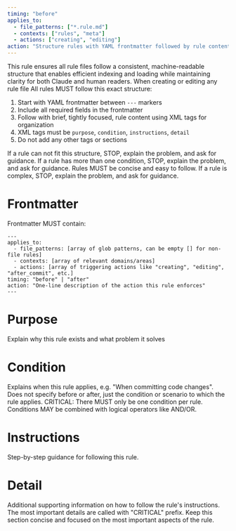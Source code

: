 ```yaml
---
timing: "before"
applies_to:
  - file_patterns: ["*.rule.md"]
  - contexts: ["rules", "meta"]
  - actions: ["creating", "editing"]
action: "Structure rules with YAML frontmatter followed by rule content"
---
```


<purpose>
This rule ensures all rule files follow a consistent, machine-readable structure that enables efficient indexing and loading while maintaining clarity for both Claude and human readers.
</purpose>

<condition>
When creating or editing any rule file
</condition>

<instructions>
All rules MUST follow this exact structure:

1. Start with YAML frontmatter between `---` markers
2. Include all required fields in the frontmatter
3. Follow with brief, tightly focused, rule content using XML tags for organization
4. XML tags must be `purpose`, `condition`, `instructions`, `detail`
5. Do not add any other tags or sections

If a rule can not fit this structure, STOP, explain the problem, and ask for guidance.
If a rule has more than one condition, STOP, explain the problem, and ask for guidance.
Rules MUST be concise and easy to follow. If a rule is complex, STOP, explain the problem, and ask for guidance.
</instructions>

<detail>

# Frontmatter

Frontmatter MUST contain:

```
---
applies_to:
  - file_patterns: [array of glob patterns, can be empty [] for non-file rules]
  - contexts: [array of relevant domains/areas]
  - actions: [array of triggering actions like "creating", "editing", "after_commit", etc.]
timing: "before" | "after"
action: "One-line description of the action this rule enforces"
---
```

# Purpose

Explain why this rule exists and what problem it solves

# Condition

Explains when this rule applies, e.g. "When committing code changes".
Does not specify before or after, just the condition or scenario to which the rule applies.
CRITICAL: There MUST only be one condition per rule.
Conditions MAY be combined with logical operators like AND/OR.

# Instructions

Step-by-step guidance for following this rule.

# Detail

Additional supporting information on how to follow the rule's instructions.
The most important details are called with "CRITICAL" prefix.
Keep this section concise and focused on the most important aspects of the rule.

</detail>
